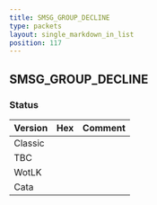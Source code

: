 ```yaml
---
title: SMSG_GROUP_DECLINE
type: packets
layout: single_markdown_in_list
position: 117
---
```


## SMSG_GROUP_DECLINE

### Status

Version | Hex | Comment
---------- | ---------- | ---------- 
Classic |  |  
TBC |  |  
WotLK |  |  
Cata |  |  
